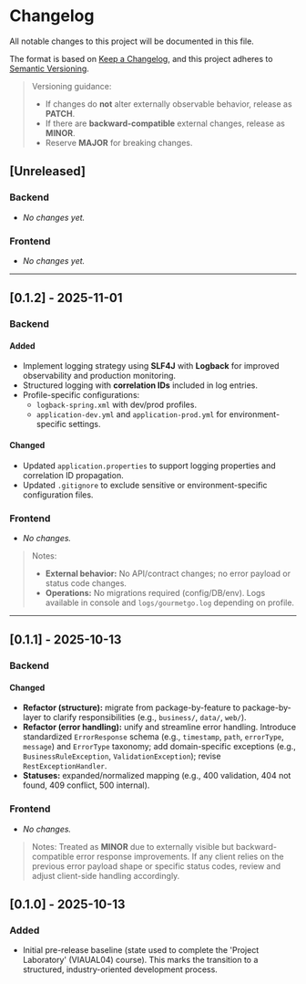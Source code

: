 # Changelog
All notable changes to this project will be documented in this file.

The format is based on [Keep a Changelog](https://keepachangelog.com/en/1.1.0/),
and this project adheres to [Semantic Versioning](https://semver.org/spec/v2.0.0.html).

> Versioning guidance:
> - If changes do **not** alter externally observable behavior, release as **PATCH**.
> - If there are **backward-compatible** external changes, release as **MINOR**.
> - Reserve **MAJOR** for breaking changes.

## [Unreleased]
### Backend
- _No changes yet._
### Frontend
- _No changes yet._

---

## [0.1.2] - 2025-11-01
### Backend
#### Added
- Implement logging strategy using **SLF4J** with **Logback** for improved observability and production monitoring.
- Structured logging with **correlation IDs** included in log entries.
- Profile-specific configurations:
  - `logback-spring.xml` with dev/prod profiles.
  - `application-dev.yml` and `application-prod.yml` for environment-specific settings.

#### Changed
- Updated `application.properties` to support logging properties and correlation ID propagation.
- Updated `.gitignore` to exclude sensitive or environment-specific configuration files.

### Frontend
- _No changes._

> Notes:
> - **External behavior:** No API/contract changes; no error payload or status code changes.
> - **Operations:** No migrations required (config/DB/env). Logs available in console and `logs/gourmetgo.log` depending on profile.

---

## [0.1.1] - 2025-10-13
### Backend
#### Changed
- **Refactor (structure):** migrate from package-by-feature to package-by-layer to clarify responsibilities (e.g., `business/`, `data/`, `web/`).
- **Refactor (error handling):** unify and streamline error handling. Introduce standardized `ErrorResponse` schema (e.g., `timestamp`, `path`, `errorType`, `message`) and `ErrorType` taxonomy; add domain-specific exceptions (e.g., `BusinessRuleException`, `ValidationException`); revise `RestExceptionHandler`.
- **Statuses:** expanded/normalized mapping (e.g., 400 validation, 404 not found, 409 conflict, 500 internal).

### Frontend
- _No changes._

> Notes: Treated as **MINOR** due to externally visible but backward-compatible error response improvements. If any client relies on the previous error payload shape or specific status codes, review and adjust client-side handling accordingly.

## [0.1.0] - 2025-10-13
### Added
- Initial pre-release baseline (state used to complete the 'Project Laboratory' (VIAUAL04) course). This marks the transition to a structured, industry-oriented development process.
